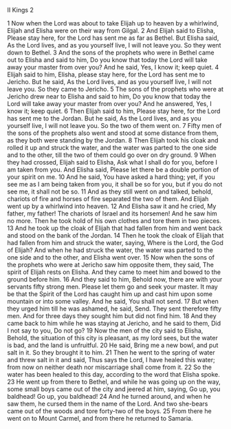 II Kings 2

1	Now when the Lord was about to take Elijah up to heaven by a whirlwind, Elijah and Elisha were on their way from Gilgal.
2	And Elijah said to Elisha, Please stay here, for the Lord has sent me as far as Bethel. But Elisha said, As the Lord lives, and as you yourself live, I will not leave you. So they went down to Bethel.
3	And the sons of the prophets who were in Bethel came out to Elisha and said to him, Do you know that today the Lord will take away your master from over you? And he said, Yes, I know it; keep quiet.
4	Elijah said to him, Elisha, please stay here, for the Lord has sent me to Jericho. But he said, As the Lord lives, and as you yourself live, I will not leave you. So they came to Jericho.
5	The sons of the prophets who were at Jericho drew near to Elisha and said to him, Do you know that today the Lord will take away your master from over you? And he answered, Yes, I know it; keep quiet.
6	Then Elijah said to him, Please stay here, for the Lord has sent me to the Jordan. But he said, As the Lord lives, and as you yourself live, I will not leave you. So the two of them went on.
7	Fifty men of the sons of the prophets also went and stood at some distance from them, as they both were standing by the Jordan.
8	Then Elijah took his cloak and rolled it up and struck the water, and the water was parted to the one side and to the other, till the two of them could go over on dry ground.
9	When they had crossed, Elijah said to Elisha, Ask what I shall do for you, before I am taken from you. And Elisha said, Please let there be a double portion of your spirit on me.
10	And he said, You have asked a hard thing; yet, if you see me as I am being taken from you, it shall be so for you, but if you do not see me, it shall not be so.
11	And as they still went on and talked, behold, chariots of fire and horses of fire separated the two of them. And Elijah went up by a whirlwind into heaven.
12	And Elisha saw it and he cried, My father, my father! The chariots of Israel and its horsemen! And he saw him no more. Then he took hold of his own clothes and tore them in two pieces.
13	And he took up the cloak of Elijah that had fallen from him and went back and stood on the bank of the Jordan.
14	Then he took the cloak of Elijah that had fallen from him and struck the water, saying, Where is the Lord, the God of Elijah? And when he had struck the water, the water was parted to the one side and to the other, and Elisha went over.
15	Now when the sons of the prophets who were at Jericho saw him opposite them, they said, The spirit of Elijah rests on Elisha. And they came to meet him and bowed to the ground before him.
16	And they said to him, Behold now, there are with your servants fifty strong men. Please let them go and seek your master. It may be that the Spirit of the Lord has caught him up and cast him upon some mountain or into some valley. And he said, You shall not send.
17	But when they urged him till he was ashamed, he said, Send. They sent therefore fifty men. And for three days they sought him but did not find him.
18	And they came back to him while he was staying at Jericho, and he said to them, Did I not say to you, Do not go?
19	Now the men of the city said to Elisha, Behold, the situation of this city is pleasant, as my lord sees, but the water is bad, and the land is unfruitful.
20	He said, Bring me a new bowl, and put salt in it. So they brought it to him.
21	Then he went to the spring of water and threw salt in it and said, Thus says the Lord, I have healed this water; from now on neither death nor miscarriage shall come from it.
22	So the water has been healed to this day, according to the word that Elisha spoke.
23	He went up from there to Bethel, and while he was going up on the way, some small boys came out of the city and jeered at him, saying, Go up, you baldhead! Go up, you baldhead!
24	And he turned around, and when he saw them, he cursed them in the name of the Lord. And two she-bears came out of the woods and tore forty-two of the boys.
25	From there he went on to Mount Carmel, and from there he returned to Samaria.

